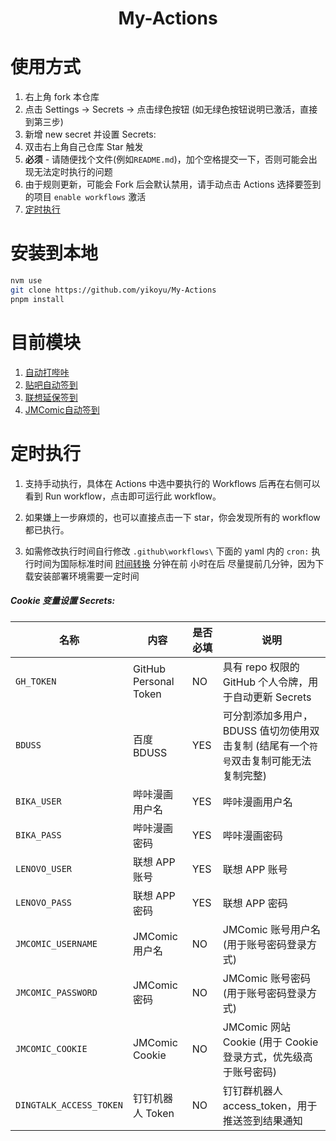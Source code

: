 <div align="center">
<h1 align="center">My-Actions</h1>
</div>

# 使用方式

1. 右上角 fork 本仓库
2. 点击 Settings -> Secrets -> 点击绿色按钮 (如无绿色按钮说明已激活，直接到第三步)
3. 新增 new secret 并设置 Secrets:
4. 双击右上角自己仓库 Star 触发
5. **必须** - 请随便找个文件(例如`README.md`)，加个空格提交一下，否则可能会出现无法定时执行的问题
6. 由于规则更新，可能会 Fork 后会默认禁用，请手动点击 Actions 选择要签到的项目 `enable workflows` 激活
7. [定时执行](#定时执行)

# 安装到本地
```sh
nvm use
git clone https://github.com/yikoyu/My-Actions
pnpm install
```

# 目前模块

1. [自动打哔咔](./src/sign_bika.ts)
2. [贴吧自动签到](./src/sign_tieba.ts)
3. [联想延保签到](./src/sign_lenovo.ts)
4. [JMComic自动签到](./src/sign_jmcomic.ts)

# 定时执行

1. 支持手动执行，具体在 Actions 中选中要执行的 Workflows 后再在右侧可以看到 Run workflow，点击即可运行此 workflow。

2. 如果嫌上一步麻烦的，也可以直接点击一下 star，你会发现所有的 workflow 都已执行。

3. 如需修改执行时间自行修改 `.github\workflows\` 下面的 yaml 内的 `cron:` 执行时间为国际标准时间 [时间转换](http://www.timebie.com/cn/universalbeijing.php) 分钟在前 小时在后 尽量提前几分钟，因为下载安装部署环境需要一定时间

##### Cookie 变量设置 Secrets:

| 名称                   | 内容                 | 是否必填 | 说明                                                                 |
|------------------------|----------------------|----------|----------------------------------------------------------------------|
| `GH_TOKEN`         | GitHub Personal Token| NO       | 具有 repo 权限的 GitHub 个人令牌，用于自动更新 Secrets                  |
| `BDUSS`                | 百度 BDUSS           | YES       | 可分割添加多用户，BDUSS 值切勿使用双击复制 (结尾有一个`符号`双击复制可能无法复制完整) |
| `BIKA_USER`            | 哔咔漫画用户名       | YES       | 哔咔漫画用户名                                                       |
| `BIKA_PASS`            | 哔咔漫画密码         | YES       | 哔咔漫画密码                                                         |
| `LENOVO_USER`          | 联想 APP 账号        | YES       | 联想 APP 账号                                                         |
| `LENOVO_PASS`          | 联想 APP 密码        | YES       | 联想 APP 密码                                                         |
| `JMCOMIC_USERNAME`     | JMComic 用户名       | NO       | JMComic 账号用户名 (用于账号密码登录方式)                            |
| `JMCOMIC_PASSWORD`     | JMComic 密码         | NO       | JMComic 账号密码 (用于账号密码登录方式)                              |
| `JMCOMIC_COOKIE`       | JMComic Cookie       | NO       | JMComic 网站 Cookie (用于 Cookie 登录方式，优先级高于账号密码)      |
| `DINGTALK_ACCESS_TOKEN`| 钉钉机器人 Token      | NO       | 钉钉群机器人 access_token，用于推送签到结果通知                      |
